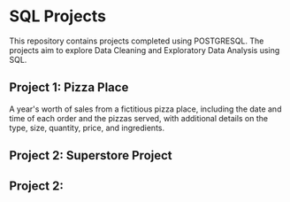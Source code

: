 # SQL Projects

This repository contains projects completed using POSTGRESQL. The projects aim to explore Data Cleaning and Exploratory Data Analysis using SQL. 

## Project 1: Pizza Place
A year's worth of sales from a fictitious pizza place, including the date and time of each order and the pizzas served, with additional details on the type, size, quantity, price, and ingredients.

## Project 2: Superstore Project

## Project 2: 
